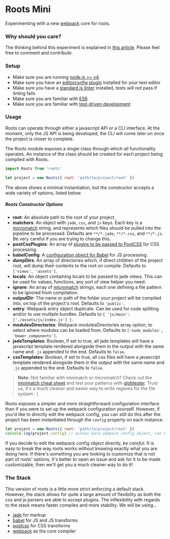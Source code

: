 # Roots Mini

Experimenting with a new [webpack](http://webpack.github.io) core for roots.

### Why should you care?

The thinking behind this experiment is explained in [this article](https://medium.com/@jescalan/eaa10c75eb22). Please feel free to comment and contribute.

### Setup

- Make sure you are running [node.js >= v4](https://nodejs.org/en/).
- Make sure you have an [editorconfig plugin](http://editorconfig.org/#download) installed for your text editor
- Make sure you have a [standard js linter](http://standardjs.com/index.html#usage) installed, tests will not pass if linting fails
- Make sure you are familiar with [ES6](https://medium.com/sons-of-javascript/javascript-an-introduction-to-es6-1819d0d89a0f)
- Make sure you are familiar with [test-driven development](https://www.wikiwand.com/en/Test-driven_development)

### Usage

Roots can operate through either a javascript API or a CLI interface. At the moment, only the JS API is being developed, the CLI will come later on once the project is closer to complete.

The Roots module exposes a single class through which all functionality operates. An instance of the class should be created for each project being compiled with Roots.

```js
import Roots from 'roots'

let project = new Roots({ root: 'path/to/project/root' })
```

The above shows a minimal instantiation, but the constructor accepts a wide variety of options, listed below.

##### Roots Constructor Options

- **root**: An absolute path to the root of your project.
- **matchers**: An object with `jade`, `css`, and `js` keys. Each key is a [micromatch](https://github.com/jonschlinkert/micromatch) string, and represents which files should be pulled into the pipeline to be processed. Defaults are `**/*.jade`, `**/*.css`, and `**/*.js`. Be very careful if you are trying to change this.
- **postCssPlugins**: An array of [plugins to be passed to PostCSS](http://postcss.parts/) for CSS processing.
- **babelConfig**: A [configuration object for Babel](http://babeljs.io/docs/usage/options/) for JS processing.
- **dumpDirs**: An array of directories which, if direct children of the project root, will dump their contents to the root on compile. Defaults to `['views', 'assets']`.
- **locals**: An object containing locals to be passed to jade views. This can be used for values, functions, any sort of view helper you need.
- **ignore**: An array of [micromatch](https://github.com/jonschlinkert/micromatch) strings, each one defining a file pattern to be ignored from compilation.
- **outputDir**: The name or path of the folder your project will be compiled into, on top of the project's root. Defaults to `'public'`.
- **entry**: Webpack entry object duplicate. Can be used for code splitting and/or to use multiple bundles. Defaults to `{ 'js/main': ['./assets/js/index.js'] }`.
- **modulesDirectories**: Webpack modulesDirectories array option, to select where modules can be loaded from. Defaults to `['node_modules', 'bower_components']`.
- **jadeTemplates**: Boolean, if set to true, all jade templates will have a javascript template rendered alongside them in the output with the same name and `.js` appended to the end. Defaults to `false`.
- **cssTemplates**: Boolean, if set to true, all css files will have a javascript template rendered alongside them in the output with the same name and `.js` appended to the end. Defaults to `false`.

> **Note:** Not familiar with minimatch or micromatch? Check out the [minimatch cheat sheet](https://github.com/motemen/minimatch-cheat-sheet) and test your patterns with [globtester](http://www.globtester.com). Trust us, it's a much cleaner and easier way to write regexes for the file system : )

Roots exposes a simpler and more straightforward configuration interface than if you were to set up the webpack configuration yourself. However, if you'd like to directly edit the webpack config, you can still do this after the project has been instantiated through the `config` property on each instance.

```js
let project = new Roots({ root: 'path/to/project/root' })
console.log(project.config) // echoes bare webpack config object, can be edited
```

If you decide to edit the webpack config object directly, *be careful*. It is easy to break the way roots works without knowing exactly what you are doing here. If there's something you are looking to customize that is not part of roots' options, it's better to open an issue and ask for it to be made customizable, then we'll get you a much cleaner way to do it!

### The Stack

This version of roots is a little more strict enforcing a default stack. However, the stack allows for quite a large amount of flexibility as both the css and js parsers are able to accept plugins. The inflexibility with regards to the stack means faster compiles and more stability. We will be using...

- [jade](http://jade-lang.com/) for markup
- [babel](https://babeljs.io/) for JS and JS transforms
- [postcss](https://github.com/postcss/postcss) for CSS transforms
- [webpack](http://webpack.github.io) as the core compiler
